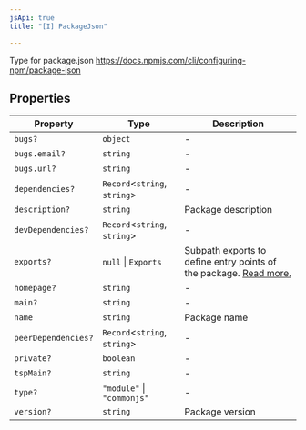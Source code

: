 ```yaml
---
jsApi: true
title: "[I] PackageJson"

---
```

Type for package.json https://docs.npmjs.com/cli/configuring-npm/package-json

## Properties

| Property | Type | Description |
| ------ | ------ | ------ |
| `bugs?` | `object` | - |
| `bugs.email?` | `string` | - |
| `bugs.url?` | `string` | - |
| `dependencies?` | `Record`<`string`, `string`\> | - |
| `description?` | `string` | Package description |
| `devDependencies?` | `Record`<`string`, `string`\> | - |
| `exports?` | `null` \| `Exports` | Subpath exports to define entry points of the package. [Read more.](https://nodejs.org/api/packages.html#subpath-exports) |
| `homepage?` | `string` | - |
| `main?` | `string` | - |
| `name` | `string` | Package name |
| `peerDependencies?` | `Record`<`string`, `string`\> | - |
| `private?` | `boolean` | - |
| `tspMain?` | `string` | - |
| `type?` | `"module"` \| `"commonjs"` | - |
| `version?` | `string` | Package version |
